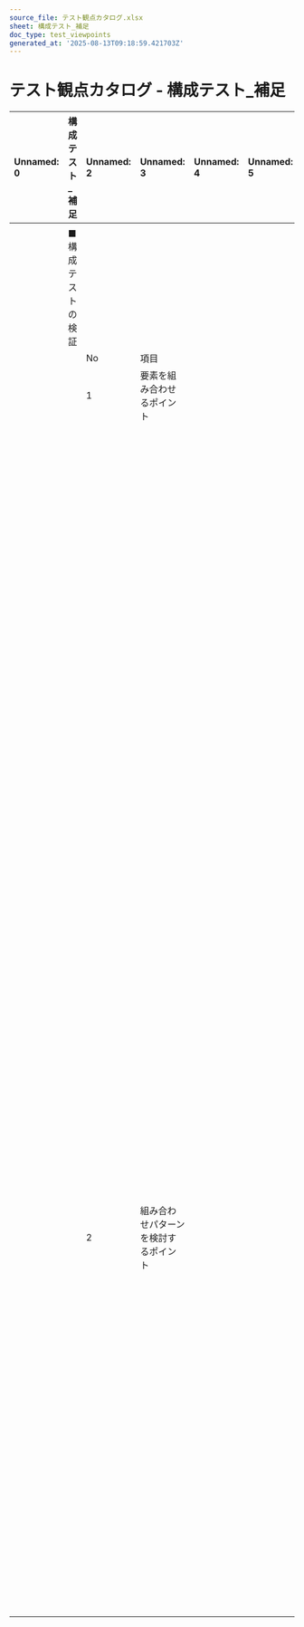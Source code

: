 ```yaml
---
source_file: テスト観点カタログ.xlsx
sheet: 構成テスト_補足
doc_type: test_viewpoints
generated_at: '2025-08-13T09:18:59.421703Z'
---
```


# テスト観点カタログ - 構成テスト_補足

| Unnamed: 0   | 構成テスト_補足   | Unnamed: 2   | Unnamed: 3         | Unnamed: 4   | Unnamed: 5   | Unnamed: 6   | Unnamed: 7                                       |
|:-------------|:-----------|:-------------|:-------------------|:-------------|:-------------|:-------------|:-------------------------------------------------|
|              |            |              |                    |              |              |              |                                                  |
|              | ■構成テストの検証  |              |                    |              |              |              |                                                  |
|              |            | No           | 項目                 |              |              |              | 詳細                                               |
|              |            | 1            | 要素を組み合わせるポイント      |              |              |              | ・サーバー側の要素                                        |
|              |            |              |                    |              |              |              | ・サーバーの配置（DBサーバー、ウェブサーバーなどを1つの筐体に配置、または、複数の筐体に分散） |
|              |            |              |                    |              |              |              | ・サーバーのOS種類、スペック                                  |
|              |            |              |                    |              |              |              | ・ネットワーク機器の種類                                     |
|              |            |              |                    |              |              |              | ・クライアント側の要素                                      |
|              |            |              |                    |              |              |              | ・クライアントのOS種類、スペック、ブラウザ、モニタ設定                     |
|              |            |              |                    |              |              |              | ・プロトコル（HTTP、HTTPS）                               |
|              |            |              |                    |              |              |              | ・モバイル端末の機種                                       |
|              |            |              |                    |              |              |              | ・プリンタの機種                                         |
|              |            |              |                    |              |              |              | ・同一環境上にある他のシステムと、競合する場合がある要素                     |
|              |            |              |                    |              |              |              | ・環境変数                                            |
|              |            |              |                    |              |              |              | ・システムリソース                                        |
|              |            |              |                    |              |              |              | ・同一ソフトの複数バージョン                                   |
|              |            |              |                    |              |              |              | ・ポート                                             |
|              |            | 2            | 組み合わせパターンを検討するポイント |              |              |              | ・組み合わせ対象の種類を変える。                                 |
|              |            |              |                    |              |              |              | 例：ブラウザの種類を変えてテストする。                              |
|              |            |              |                    |              |              |              | ・組み合わせ対象の数を変える。                                  |
|              |            |              |                    |              |              |              | 例：同一種類のブラウザを複数起動してテストする。                         |
|              |            |              |                    |              |              |              | ・対象環境の構成や設定を変える。                                 |
|              |            |              |                    |              |              |              | 例：マルチブートの構成にしてテストする。                             |
